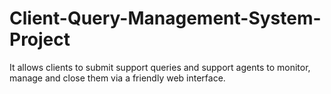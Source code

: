 # Client-Query-Management-System-Project
It allows clients to submit support queries and support agents to monitor, manage and close them via a friendly web interface. 
